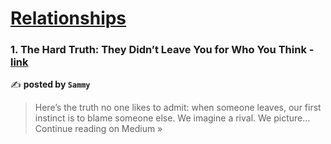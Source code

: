 
<h1><a href=https://medium.com/tag/relationships/recommended target="_blank" rel="noopener noreferrer">Relationships</a></h1>
<h3>1. The Hard Truth: They Didn’t Leave You for Who You Think - <a href="https://medium.com/@SammyCW/the-hard-truth-they-didnt-leave-you-for-who-you-think-3b79ffb303b9?source=rss------relationships-5" target="_blank" rel="noopener noreferrer">link</a></h3>

✍️ **posted by `Sammy`**

<blockquote>Here’s the truth no one likes to admit: when someone leaves, our first instinct is to blame someone else. We imagine a rival. We picture…
Continue reading on Medium »</blockquote>

